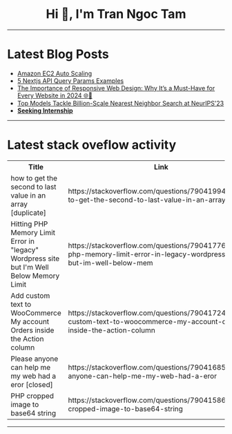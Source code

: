 <h1 align="center">Hi 👋, I'm Tran Ngoc Tam</h1>

---

# Latest Blog Posts 
<!-- BLOG-POST-LIST:START -->
- [Amazon EC2 Auto Scaling](https://dev.to/venkatesh111/amazon-ec2-auto-scaling-3o6o)
- [5 Nextjs API Query Params Examples](https://dev.to/turingvangisms/5-nextjs-api-query-params-examples-53mn)
- [The Importance of Responsive Web Design: Why It’s a Must-Have for Every Website in 2024 🌐📱](https://dev.to/arishn/the-importance-of-responsive-web-design-why-its-a-must-have-for-every-website-in-2024-3f1c)
- [Top Models Tackle Billion-Scale Nearest Neighbor Search at NeurIPS&#39;23](https://dev.to/mikeyoung44/top-models-tackle-billion-scale-nearest-neighbor-search-at-neurips23-515c)
- [**Seeking Internship**](https://dev.to/youngcodes/internship-request-3mcc)
<!-- BLOG-POST-LIST:END -->

---

# Latest stack oveflow activity
<table>
  <tr><th>Title</th><th>Link</th></tr>
  <!-- STACKOVERFLOW:START --><tr><td>how to get the second to last value in an array [duplicate]</td><td>https://stackoverflow.com/questions/79041994/how-to-get-the-second-to-last-value-in-an-array</td></tr><tr><td>Hitting PHP Memory Limit Error in &quot;legacy&quot; Wordpress site but I&#39;m Well Below Memory Limit</td><td>https://stackoverflow.com/questions/79041776/hitting-php-memory-limit-error-in-legacy-wordpress-site-but-im-well-below-mem</td></tr><tr><td>Add custom text to WooCommerce My account Orders inside the Action column</td><td>https://stackoverflow.com/questions/79041724/add-custom-text-to-woocommerce-my-account-orders-inside-the-action-column</td></tr><tr><td>Please anyone can help me my web had a eror [closed]</td><td>https://stackoverflow.com/questions/79041685/please-anyone-can-help-me-my-web-had-a-eror</td></tr><tr><td>PHP cropped image to base64 string</td><td>https://stackoverflow.com/questions/79041586/php-cropped-image-to-base64-string</td></tr><!-- STACKOVERFLOW:END -->
</table>

---


